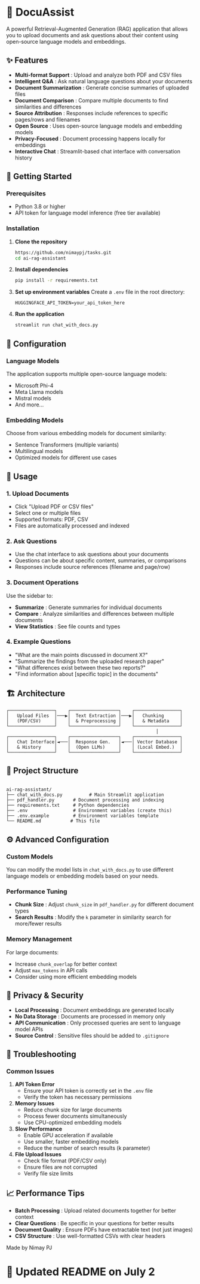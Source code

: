 # 🤖 DocuAssist

A powerful Retrieval-Augmented Generation (RAG) application that allows you to upload documents and ask questions about their content using open-source language models and embeddings.

## ✨ Features

* **Multi-format Support** : Upload and analyze both PDF and CSV files
* **Intelligent Q&A** : Ask natural language questions about your documents
* **Document Summarization** : Generate concise summaries of uploaded files
* **Document Comparison** : Compare multiple documents to find similarities and differences
* **Source Attribution** : Responses include references to specific pages/rows and filenames
* **Open Source** : Uses open-source language models and embedding models
* **Privacy-Focused** : Document processing happens locally for embeddings
* **Interactive Chat** : Streamlit-based chat interface with conversation history

## 🚀 Getting Started

### Prerequisites

* Python 3.8 or higher
* API token for language model inference (free tier available)

### Installation

1. **Clone the repository**
   ```bash
   https://github.com/nimaypj/tasks.git
   cd ai-rag-assistant
   ```
2. **Install dependencies**
   ```bash
   pip install -r requirements.txt
   ```
3. **Set up environment variables**
   Create a `.env` file in the root directory:
   ```env
   HUGGINGFACE_API_TOKEN=your_api_token_here
   ```
4. **Run the application**
   ```bash
   streamlit run chat_with_docs.py
   ```

##  🔧 Configuration
   
###  Language Models

The application supports multiple open-source language models:

* Microsoft Phi-4
* Meta Llama models
* Mistral models
* And more...

### Embedding Models

Choose from various embedding models for document similarity:

* Sentence Transformers (multiple variants)
* Multilingual models
* Optimized models for different use cases

## 📖 Usage

### 1. Upload Documents

* Click "Upload PDF or CSV files"
* Select one or multiple files
* Supported formats: PDF, CSV
* Files are automatically processed and indexed

### 2. Ask Questions

* Use the chat interface to ask questions about your documents
* Questions can be about specific content, summaries, or comparisons
* Responses include source references (filename and page/row)

### 3. Document Operations

Use the sidebar to:

* **Summarize** : Generate summaries for individual documents
* **Compare** : Analyze similarities and differences between multiple documents
* **View Statistics** : See file counts and types

### 4. Example Questions

* "What are the main points discussed in document X?"
* "Summarize the findings from the uploaded research paper"
* "What differences exist between these two reports?"
* "Find information about [specific topic] in the documents"

## 🏗️ Architecture

```
┌─────────────────┐    ┌──────────────────┐    ┌─────────────────┐
│   Upload Files  │───▶│  Text Extraction │───▶│   Chunking      │
│   (PDF/CSV)     │    │  & Preprocessing │    │   & Metadata    │
└─────────────────┘    └──────────────────┘    └─────────────────┘
                                                        │
┌─────────────────┐    ┌──────────────────┐    ┌─────────────────┐
│   Chat Interface│◄───│  Response Gen.   │◄───│ Vector Database │
│   & History     │    │  (Open LLMs)     │    │ (Local Embed.)  │
└─────────────────┘    └──────────────────┘    └─────────────────┘

```
## 📁 Project Structure
```

ai-rag-assistant/
├── chat_with_docs.py          # Main Streamlit application
├── pdf_handler.py       # Document processing and indexing
├── requirements.txt     # Python dependencies
├── .env                 # Environment variables (create this)
├── .env.example         # Environment variables template
└── README.md           # This file
```
## ⚙️ Advanced Configuration

### Custom Models

You can modify the model lists in `chat_with_docs.py` to use different language models or embedding models based on your needs.

 ### Performance Tuning

* **Chunk Size** : Adjust `chunk_size` in `pdf_handler.py` for different document types
* **Search Results** : Modify the `k` parameter in similarity search for more/fewer results

### Memory Management

For large documents:
* Increase `chunk_overlap` for better context
* Adjust `max_tokens` in API calls
* Consider using more efficient embedding models

## 🔐 Privacy & Security

* **Local Processing** : Document embeddings are generated locally
* **No Data Storage** : Documents are processed in memory only
* **API Communication** : Only processed queries are sent to language model APIs
* **Source Control** : Sensitive files should be added to `.gitignore`

## 🐛 Troubleshooting

### Common Issues

1. **API Token Error**
   * Ensure your API token is correctly set in the `.env` file
   * Verify the token has necessary permissions
2. **Memory Issues**
   * Reduce chunk size for large documents
   * Process fewer documents simultaneously
   * Use CPU-optimized embedding models
3. **Slow Performance**
   * Enable GPU acceleration if available
   * Use smaller, faster embedding models
   * Reduce the number of search results (k parameter)
4. **File Upload Issues**
   * Check file format (PDF/CSV only)
   * Ensure files are not corrupted
   * Verify file size limits

## 📈 Performance Tips

* **Batch Processing** : Upload related documents together for better context
* **Clear Questions** : Be specific in your questions for better results
* **Document Quality** : Ensure PDFs have extractable text (not just images)
* **CSV Structure** : Use well-formatted CSVs with clear headers



Made by Nimay PJ

# 🚀 Updated README on July 2
